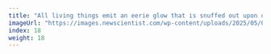 ```yaml
---
title: "All living things emit an eerie glow that is snuffed out upon death"
imageUrl: "https://images.newscientist.com/wp-content/uploads/2025/05/09144248/SEI_250569734.jpg?width=788"
index: 18
weight: 18
---
```

